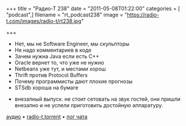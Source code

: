 +++
title = "Радио-Т 238"
date = "2011-05-08T01:22:00"
categories = [ "podcast",]
filename = "rt_podcast238"
image = "https://radio-t.com/images/radio-t/rt238.jpg"

+++

- Нет, мы не Software Engineer, мы скульпторы
- Не надо комментариев в коде
- Зачем нужна Java если есть C++
- Oracle вернет то, что уже не нужно
- Netbeans уже тут, и местами хорош
- Thrift против Protocol Buffers
- Почему программисты дают плохие прогнозы
- STSdb хороша на бумаге
* внезапный выпуск. не стоит сетовать на звук гостей, они пришли внезапно и не успели приготовить достойную аппаратуру.

[аудио](http://archive.rucast.net/radio-t/media/rt_podcast238.mp3) • [radio-t.torrent](http://www.radio-t.com/torrents/rt_podcast238.mp3.torrent) • [лог чата](http://chat.radio-t.com/logs/radio-t-238.html)<audio src="http://archive.rucast.net/radio-t/media/rt_podcast238.mp3" preload="none"></audio>
